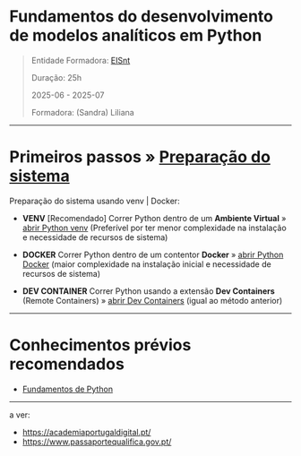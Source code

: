 # Fundamentos do desenvolvimento de modelos analíticos em Python


> Entidade Formadora: [EISnt](https://eisnt.com/)
>
> Duração: 25h
> 
> 2025-06 - 2025-07
> 
> Formadora: (Sandra) Liliana


* * * 
# Primeiros passos » [Preparação do sistema](system_prep/)

Preparação do sistema usando venv | Docker:


* **VENV** [Recomendado] Correr Python dentro de um **Ambiente Virtual** » [abrir Python venv](system_prep/python_venv.md) (Preferível por ter menor complexidade na instalação e necessidade de recursos de sistema)


* **DOCKER** Correr Python dentro de um contentor **Docker** » [abrir Python Docker](system_prep/python_docker.md) (maior complexidade na instalação inicial e necessidade de recursos de sistema)

* **DEV CONTAINER** Correr Python usando a extensão **Dev Containers** (Remote Containers) » [abrir Dev Containers](system_prep/python_dev_containers.md) (igual ao método anterior)


* * *

# Conhecimentos prévios recomendados
- [Fundamentos de Python](https://github.com/jpedrodias/FundamentosPython)


***

a ver:
- https://academiaportugaldigital.pt/
- https://www.passaportequalifica.gov.pt/